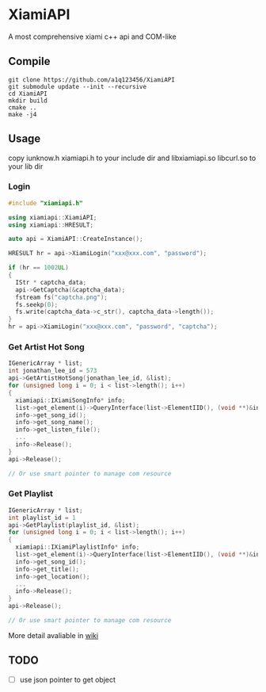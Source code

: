 # XiamiAPI
A most comprehensive xiami c++ api and COM-like 

## Compile
```shell
git clone https://github.com/a1q123456/XiamiAPI
git submodule update --init --recursive
cd XiamiAPI
mkdir build
cmake ..
make -j4
```

## Usage

copy iunknow.h xiamiapi.h to your include dir and libxiamiapi.so libcurl.so to your lib dir

### Login

```C++
#include "xiamiapi.h"

using xiamiapi::XiamiAPI;
using xiamiapi::HRESULT;

auto api = XiamiAPI::CreateInstance();

HRESULT hr = api->XiamiLogin("xxx@xxx.com", "password");

if (hr == 1002UL)
{
  IStr * captcha_data;
  api->GetCaptcha(&captcha_data);
  fstream fs("captcha.png");
  fs.seekp(0);
  fs.write(captcha_data->c_str(), captcha_data->length());
}
hr = api->XiamiLogin("xxx@xxx.com", "password", "captcha");
```

### Get Artist Hot Song
```C++
IGenericArray * list;
int jonathan_lee_id = 573
api->GetArtistHotSong(jonathan_lee_id, &list);
for (unsigned long i = 0; i < list->length(); i++)
{
  xiamiapi::IXiamiSongInfo* info;
  list->get_element(i)->QueryInterface(list->ElementIID(), (void **)&info);
  info->get_song_id();
  info->get_song_name();
  info->get_listen_file();
  ...
  info->Release();
}
api->Release();

// Or use smart pointer to manage com resource
```

### Get Playlist

```C++
IGenericArray * list;
int playlist_id = 1
api->GetPlaylist(playlist_id, &list);
for (unsigned long i = 0; i < list->length(); i++)
{
  xiamiapi::IXiamiPlaylistInfo* info;
  list->get_element(i)->QueryInterface(list->ElementIID(), (void **)&info);
  info->get_song_id();
  info->get_title();
  info->get_location();
  ...
  info->Release();
}
api->Release();

// Or use smart pointer to manage com resource
```

More detail avaliable in [wiki](https://github.com/a1q123456/XiamiAPI/wiki)

## TODO
- [ ] use json pointer to get object

